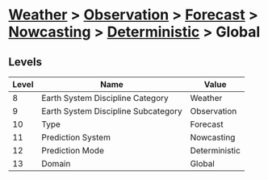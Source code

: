 # [Weather](../../../../..) > [Observation](../../../..) > [Forecast](../../..) > [Nowcasting](../..) > [Deterministic](..) > Global

## Levels

| Level | Name | Value |
|-----|-----|-----|
| 8 | Earth System Discipline Category | Weather |
| 9 | Earth System Discipline Subcategory | Observation |
| 10 | Type | Forecast |
| 11 | Prediction System | Nowcasting |
| 12 | Prediction Mode | Deterministic |
| 13 | Domain | Global |
